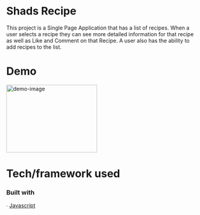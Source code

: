 # Shads Recipe
This project is a Single Page Application that has a list of recipes. When a user selects a recipe they can see more detailed information for that recipe as well as Like and Comment on that Recipe. A user also has the ability to add recipes to the list.
# Demo
<p><a href ="https://youtu.be/96hHs49ZTH8"><img src="https://i.imgur.com/uKYLdS8.jpg" alt="demo-image" width="240" height="180"/></a></p>
<h1> Tech/framework used </h1>
<h3> Built with </h3>
<p> ∙ <a href = "https://www.javascript.com/">Javascript </a></p>
